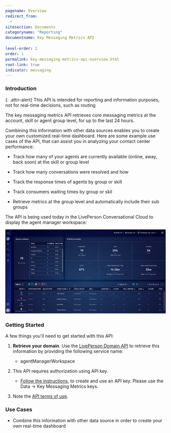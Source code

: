 ```yaml
---
pagename: Overview
redirect_from:
  -
sitesection: Documents
categoryname: "Reporting"
documentname: Key Messaging Metrics API

level-order: 2
order: 1
permalink: key-messaging-metrics-api-overview.html
root-link: true
indicator: messaging
---
```

### Introduction

{: .attn-alert}
This API is intended for reporting and information purposes, not for real-time decisions, such as routing

The key messaging metrics API retrieves core messaging metrics at the account, skill or agent group level, for up to the last 24 hours.

Combining this information with other data sources enables you to create your own customized real-time dashboard. Here are some example use cases of the API, that can assist you in analyzing your contact center performance:

- Track how many of your agents are currently available (online, away, back soon) at the skill or group level

- Track how many conversations were resolved and how

- Track the response times of agents by group or skill

- Track consumers waiting times by group or skil

- Retrieve metrics at the group level and automatically include their sub groups

The API is being used today in the LivePerson Conversational Cloud to display the agent manager workspace:

![](img/amws.png)

### Getting Started

A few things you'll need to get started with this API:

1. **Retrieve your domain**. Use the [LivePerson Domain API](agent-domain-domain-api.html) to retrieve this information by providing the following service name:

	* agentManagerWorkspace

2. This API requires authorization using API key.

	* [Follow the instructions](guides-gettingstarted.html), to create and use an API key. Please use the Data → Key Messaging Metrics keys.

3. Note the [API terms of use](https://www.liveperson.com/policies/apitou).

### Use Cases

* Combine this information with other data source in order to create your own real-time dashboard